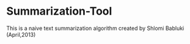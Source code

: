 # Summarization-Tool
This is a naive text summarization algorithm created by Shlomi Babluki (April,2013)
